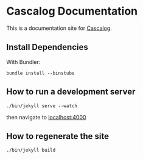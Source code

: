 # Cascalog Documentation

This is a documentation site for [Cascalog](http://www.cascalog.org).

## Install Dependencies

With Bundler:

    bundle install --binstubs

## How to run a development server

    ./bin/jekyll serve --watch

then navigate to [localhost:4000](http://localhost:4000)

## How to regenerate the site

    ./bin/jekyll build